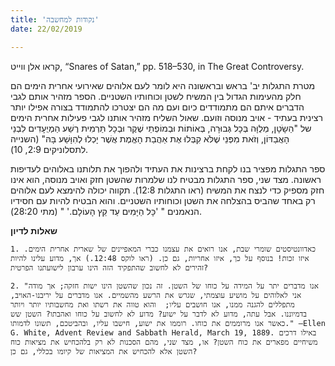 ```yaml
---
title: 'נקודות למחשבה'
date: 22/02/2019

---
```


קראו אלן ווייט, “Snares of Satan,” pp. 518–530, in The Great Controversy.

מטרת התגלות יב' בראש ובראשונה היא לומר לעם אלוהים שאירועי אחרית הימים הם חלק מהעימות הגדול בין המשיח לשטן וכוחותיו השטניים. הספר מזהיר אותם לגבי הדברים איתם הם מתמודדים כיום ועם מה הם יצטרכו להתמודד בצורה אפילו יותר רצינית בעתיד - אויב מנוסה וזועם. שאול השליח מזהיר אותנו לגבי פעילות אחרית הימים של "הַשָֹטָן, מְלֻוָּה בְּכָל גְּבוּרָה, בְּאוֹתוֹת וּבְמוֹפְתֵי שֶׁקֶר וּבְכָל תַּרְמִית רֶשַׁע הַמְיֻעָדִים לִבְנֵי הָאֲבַדּוֹן, וְזֹאת מִפְּנֵי שֶׁלֹּא קִבְּלוּ אֶת אַהֲבַת הָאֱמֶת אֲשֶׁר יָכְלוּ לְהִוָּשַׁע בָּהּ" (השנייה לתסלוניקים 2:9, 10).

ספר התגלות מפציר בנו לקחת ברצינות את העתיד ולהפוך את תלותנו באלוהים לעדיפות ראשונה. מצד שני, ספר התגלות מבטיח לנו שלמרות שהשטן חזק ואויב מנוסה, הוא אינו חזק מספיק כדי לנצח את המשיח (ראו התגלות 12:8). תקווה יכולה להימצא לעם אלוהים רק באחד שהביס בהצלחה את השטן וכוחותיו השטניים. והוא הבטיח להיות עם חסידיו הנאמנים " 'כָּל הַיָּמִים עַד קֵץ הָעוֹלָם.' " (מתי 28:20).

**שאלות לדיון**

`1.	כאדוונטיסטים שומרי שבת, אנו רואים את עצמנו כברי המאפיינים של שארית אחרית הימים. איזו זכות! בנוסף על כך, איזו אחריות, גם כן. (ראו לוקס 12:48.) אך, מדוע עלינו להיות זהירים לא לחשוב שהתפקיד הזה הינו ערבון לישועתנו הפרטית?`

`2.	"אנו מדברים יתר על המידה על כוחו של השטן. זה נכון שהשטן הינו ישות חזקה; אך מודה אני לאלוהים על מושיע עוצמתי, שגרש את הרשע מהשמיים. אנו מדברים על יריבנו-האויב, מתפללים להגנה ממנו, אנו חושבים עליו;  והוא טווה את רשתו ואת מחשבותיו יותר ויותר בדמיוננו. אבל עתה, מדוע לא לדבר על ישוע? מדוע לא לחשוב על כוחו ואהבתו? השטן שש כאשר אנו מרוממים את כוחו. רוממו את ישוע, חישבו עליו, ובהביטכם, תשונו לדמותו." —Ellen G. White, Advent Review and Sabbath Herald, March 19, 1889. באילו דרכים משיחיים מפארים את כוח השטן? או, מצד שני, מהם הסכנות לא רק בלהכחיש את מציאות כוח השטן אלא להכחיש את המציאות של קיומו בכללי, גם כן?`